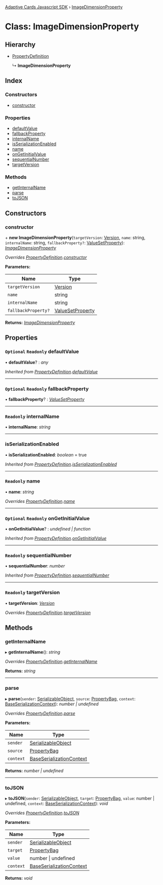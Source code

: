 [Adaptive Cards Javascript SDK](../README.md) › [ImageDimensionProperty](imagedimensionproperty.md)

# Class: ImageDimensionProperty

## Hierarchy

* [PropertyDefinition](propertydefinition.md)

  ↳ **ImageDimensionProperty**

## Index

### Constructors

* [constructor](imagedimensionproperty.md#constructor)

### Properties

* [defaultValue](imagedimensionproperty.md#optional-readonly-defaultvalue)
* [fallbackProperty](imagedimensionproperty.md#optional-readonly-fallbackproperty)
* [internalName](imagedimensionproperty.md#readonly-internalname)
* [isSerializationEnabled](imagedimensionproperty.md#isserializationenabled)
* [name](imagedimensionproperty.md#readonly-name)
* [onGetInitialValue](imagedimensionproperty.md#optional-readonly-ongetinitialvalue)
* [sequentialNumber](imagedimensionproperty.md#readonly-sequentialnumber)
* [targetVersion](imagedimensionproperty.md#readonly-targetversion)

### Methods

* [getInternalName](imagedimensionproperty.md#getinternalname)
* [parse](imagedimensionproperty.md#parse)
* [toJSON](imagedimensionproperty.md#tojson)

## Constructors

###  constructor

\+ **new ImageDimensionProperty**(`targetVersion`: [Version](version.md), `name`: string, `internalName`: string, `fallbackProperty?`: [ValueSetProperty](valuesetproperty.md)): *[ImageDimensionProperty](imagedimensionproperty.md)*

*Overrides [PropertyDefinition](propertydefinition.md).[constructor](propertydefinition.md#constructor)*

**Parameters:**

Name | Type |
------ | ------ |
`targetVersion` | [Version](version.md) |
`name` | string |
`internalName` | string |
`fallbackProperty?` | [ValueSetProperty](valuesetproperty.md) |

**Returns:** *[ImageDimensionProperty](imagedimensionproperty.md)*

## Properties

### `Optional` `Readonly` defaultValue

• **defaultValue**? : *any*

*Inherited from [PropertyDefinition](propertydefinition.md).[defaultValue](propertydefinition.md#optional-readonly-defaultvalue)*

___

### `Optional` `Readonly` fallbackProperty

• **fallbackProperty**? : *[ValueSetProperty](valuesetproperty.md)*

___

### `Readonly` internalName

• **internalName**: *string*

___

###  isSerializationEnabled

• **isSerializationEnabled**: *boolean* = true

*Inherited from [PropertyDefinition](propertydefinition.md).[isSerializationEnabled](propertydefinition.md#isserializationenabled)*

___

### `Readonly` name

• **name**: *string*

*Overrides [PropertyDefinition](propertydefinition.md).[name](propertydefinition.md#readonly-name)*

___

### `Optional` `Readonly` onGetInitialValue

• **onGetInitialValue**? : *undefined | function*

*Inherited from [PropertyDefinition](propertydefinition.md).[onGetInitialValue](propertydefinition.md#optional-readonly-ongetinitialvalue)*

___

### `Readonly` sequentialNumber

• **sequentialNumber**: *number*

*Inherited from [PropertyDefinition](propertydefinition.md).[sequentialNumber](propertydefinition.md#readonly-sequentialnumber)*

___

### `Readonly` targetVersion

• **targetVersion**: *[Version](version.md)*

*Overrides [PropertyDefinition](propertydefinition.md).[targetVersion](propertydefinition.md#readonly-targetversion)*

## Methods

###  getInternalName

▸ **getInternalName**(): *string*

*Overrides [PropertyDefinition](propertydefinition.md).[getInternalName](propertydefinition.md#getinternalname)*

**Returns:** *string*

___

###  parse

▸ **parse**(`sender`: [SerializableObject](serializableobject.md), `source`: [PropertyBag](../README.md#propertybag), `context`: [BaseSerializationContext](baseserializationcontext.md)): *number | undefined*

*Overrides [PropertyDefinition](propertydefinition.md).[parse](propertydefinition.md#parse)*

**Parameters:**

Name | Type |
------ | ------ |
`sender` | [SerializableObject](serializableobject.md) |
`source` | [PropertyBag](../README.md#propertybag) |
`context` | [BaseSerializationContext](baseserializationcontext.md) |

**Returns:** *number | undefined*

___

###  toJSON

▸ **toJSON**(`sender`: [SerializableObject](serializableobject.md), `target`: [PropertyBag](../README.md#propertybag), `value`: number | undefined, `context`: [BaseSerializationContext](baseserializationcontext.md)): *void*

*Overrides [PropertyDefinition](propertydefinition.md).[toJSON](propertydefinition.md#tojson)*

**Parameters:**

Name | Type |
------ | ------ |
`sender` | [SerializableObject](serializableobject.md) |
`target` | [PropertyBag](../README.md#propertybag) |
`value` | number &#124; undefined |
`context` | [BaseSerializationContext](baseserializationcontext.md) |

**Returns:** *void*
